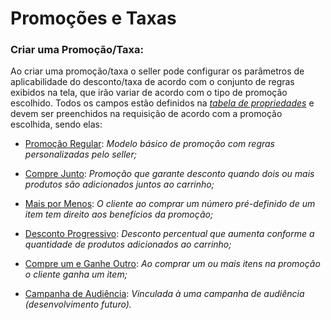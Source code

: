 # Promoções e Taxas

### Criar uma Promoção/Taxa:

Ao criar uma promoção/taxa o seller pode configurar os parâmetros de aplicabilidade do desconto/taxa de acordo com o conjunto de regras exibidos na tela, que irão variar de acordo com o tipo de promoção escolhido. Todos os campos estão definidos na *[tabela de propriedades](Properties_Table_Promotion.md)* e devem ser preenchidos na requisição de acordo com a promoção escolhida, sendo elas:

- [Promoção Regular](Regular_Promotion.md): *Modelo básico de promoção com regras personalizadas pelo seller;*

- [Compre Junto](Buy_together.md): *Promoção que garante desconto quando dois ou mais produtos são adicionados juntos ao carrinho;*

- [Mais por Menos](More_for_Less.md): *O cliente ao comprar um número pré-definido de um item tem direito aos benefícios da promoção;*

- [Desconto Progressivo](Progressive_Discount.md): *Desconto percentual que aumenta conforme a quantidade de produtos adicionados ao carrinho;*

- [Compre um e Ganhe Outro](Buy_one_get_Another.md): *Ao comprar um ou mais itens na promoção o cliente ganha um item;*

- [Campanha de Audiência](Audience_Campaingn.md): *Vinculada à uma campanha de audiência (desenvolvimento futuro).*
  
  
